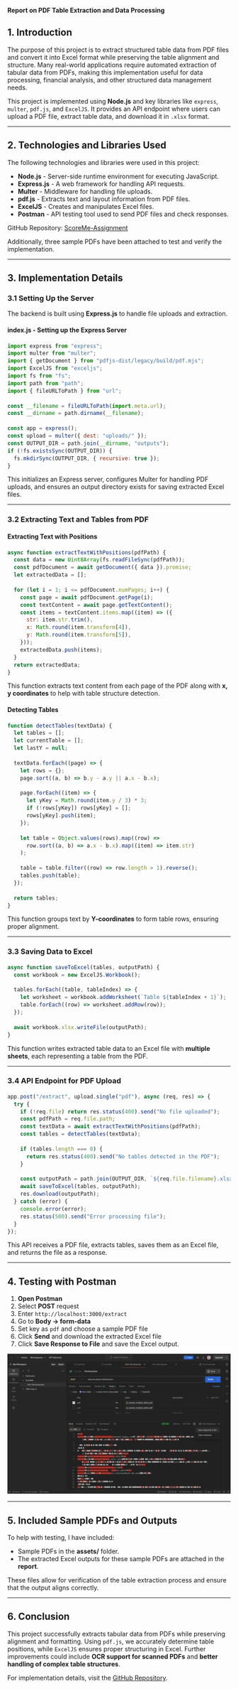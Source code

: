 **Report on PDF Table Extraction and Data Processing**

## 1. Introduction
The purpose of this project is to extract structured table data from PDF files and convert it into Excel format while preserving the table alignment and structure. Many real-world applications require automated extraction of tabular data from PDFs, making this implementation useful for data processing, financial analysis, and other structured data management needs.

This project is implemented using **Node.js** and key libraries like `express`, `multer`, `pdf.js`, and `ExcelJS`. It provides an API endpoint where users can upload a PDF file, extract table data, and download it in `.xlsx` format.

---

## 2. Technologies and Libraries Used
The following technologies and libraries were used in this project:

- **Node.js** - Server-side runtime environment for executing JavaScript.
- **Express.js** - A web framework for handling API requests.
- **Multer** - Middleware for handling file uploads.
- **pdf.js** - Extracts text and layout information from PDF files.
- **ExcelJS** - Creates and manipulates Excel files.
- **Postman** - API testing tool used to send PDF files and check responses.

GitHub Repository: [ScoreMe-Assignment](https://github.com/Karan1562/ScoreMe-Assignment)

Additionally, three sample PDFs have been attached to test and verify the implementation.

---

## 3. Implementation Details

### 3.1 Setting Up the Server
The backend is built using **Express.js** to handle file uploads and extraction.

#### **index.js - Setting up the Express Server**
```javascript
import express from "express";
import multer from "multer";
import { getDocument } from "pdfjs-dist/legacy/build/pdf.mjs";
import ExcelJS from "exceljs";
import fs from "fs";
import path from "path";
import { fileURLToPath } from "url";

const __filename = fileURLToPath(import.meta.url);
const __dirname = path.dirname(__filename);

const app = express();
const upload = multer({ dest: "uploads/" });
const OUTPUT_DIR = path.join(__dirname, "outputs");
if (!fs.existsSync(OUTPUT_DIR)) {
  fs.mkdirSync(OUTPUT_DIR, { recursive: true });
}
```

This initializes an Express server, configures Multer for handling PDF uploads, and ensures an output directory exists for saving extracted Excel files.

---

### 3.2 Extracting Text and Tables from PDF

#### **Extracting Text with Positions**
```javascript
async function extractTextWithPositions(pdfPath) {
  const data = new Uint8Array(fs.readFileSync(pdfPath));
  const pdfDocument = await getDocument({ data }).promise;
  let extractedData = [];
  
  for (let i = 1; i <= pdfDocument.numPages; i++) {
    const page = await pdfDocument.getPage(i);
    const textContent = await page.getTextContent();
    const items = textContent.items.map((item) => ({
      str: item.str.trim(),
      x: Math.round(item.transform[4]),
      y: Math.round(item.transform[5]),
    }));
    extractedData.push(items);
  }
  return extractedData;
}
```

This function extracts text content from each page of the PDF along with **x, y coordinates** to help with table structure detection.

#### **Detecting Tables**
```javascript
function detectTables(textData) {
  let tables = [];
  let currentTable = [];
  let lastY = null;

  textData.forEach((page) => {
    let rows = {};
    page.sort((a, b) => b.y - a.y || a.x - b.x);

    page.forEach((item) => {
      let yKey = Math.round(item.y / 3) * 3;
      if (!rows[yKey]) rows[yKey] = [];
      rows[yKey].push(item);
    });

    let table = Object.values(rows).map((row) =>
      row.sort((a, b) => a.x - b.x).map((item) => item.str)
    );

    table = table.filter((row) => row.length > 1).reverse();
    tables.push(table);
  });

  return tables;
}
```

This function groups text by **Y-coordinates** to form table rows, ensuring proper alignment.

---

### 3.3 Saving Data to Excel

```javascript
async function saveToExcel(tables, outputPath) {
  const workbook = new ExcelJS.Workbook();

  tables.forEach((table, tableIndex) => {
    let worksheet = workbook.addWorksheet(`Table ${tableIndex + 1}`);
    table.forEach((row) => worksheet.addRow(row));
  });

  await workbook.xlsx.writeFile(outputPath);
}
```

This function writes extracted table data to an Excel file with **multiple sheets**, each representing a table from the PDF.

---

### 3.4 API Endpoint for PDF Upload

```javascript
app.post("/extract", upload.single("pdf"), async (req, res) => {
  try {
    if (!req.file) return res.status(400).send("No file uploaded");
    const pdfPath = req.file.path;
    const textData = await extractTextWithPositions(pdfPath);
    const tables = detectTables(textData);
    
    if (tables.length === 0) {
      return res.status(400).send("No tables detected in the PDF");
    }
    
    const outputPath = path.join(OUTPUT_DIR, `${req.file.filename}.xlsx`);
    await saveToExcel(tables, outputPath);
    res.download(outputPath);
  } catch (error) {
    console.error(error);
    res.status(500).send("Error processing file");
  }
});
```

This API receives a PDF file, extracts tables, saves them as an Excel file, and returns the file as a response.

---

## 4. Testing with Postman

1. **Open Postman**
2. Select **POST** request
3. Enter `http://localhost:3000/extract`
4. Go to **Body → form-data**
5. Set key as `pdf` and choose a sample PDF file
6. Click **Send** and download the extracted Excel file
7. Click **Save Response to File** and save the Excel output.

![Postman File Extraction](./assets/PostManCheck.png)

---

## 5. Included Sample PDFs and Outputs

To help with testing, I have included:
- Sample PDFs in the **assets/** folder.
- The extracted Excel outputs for these sample PDFs are attached in the **report**.

These files allow for verification of the table extraction process and ensure that the output aligns correctly.

---

## 6. Conclusion
This project successfully extracts tabular data from PDFs while preserving alignment and formatting. Using `pdf.js`, we accurately determine table positions, while `ExcelJS` ensures proper structuring in Excel. Further improvements could include **OCR support for scanned PDFs** and **better handling of complex table structures**.

For implementation details, visit the [GitHub Repository](https://github.com/Karan1562/ScoreMe-Assignment).

